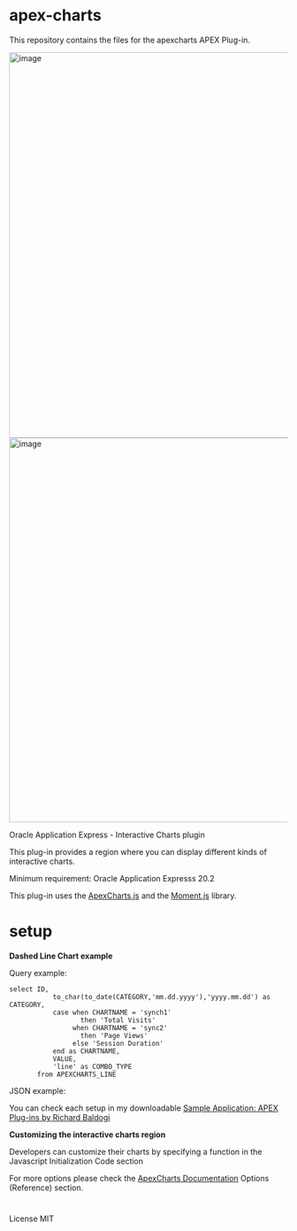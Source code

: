 # apex-charts
This repository contains the files for the apexcharts APEX Plug-in.

<img width="697" alt="image" src="https://user-images.githubusercontent.com/100072414/202902389-559b2074-5f76-4702-9112-a59262d81009.png">

<img width="695" alt="image" src="https://user-images.githubusercontent.com/100072414/202902450-fa81c2a6-2edb-430a-8a14-6926c72fc542.png">

Oracle Application Express - Interactive Charts plugin

This plug-in provides a region where you can display different kinds of interactive charts.

Minimum requirement: Oracle Application Expresss 20.2

This plug-in uses the <a href="https://apexcharts.com/" rel="nofollow">ApexCharts.js</a> and the <a href="https://momentjs.com/" rel="nofollow">Moment.js</a> library.

# setup

<b>Dashed Line Chart example</b>

Query example:

<pre><code>select ID,
           to_char(to_date(CATEGORY,'mm.dd.yyyy'),'yyyy.mm.dd') as CATEGORY,
           case when CHARTNAME = 'synch1'
                  then 'Total Visits'
                when CHARTNAME = 'sync2'
                  then 'Page Views'
                else 'Session Duration'
           end as CHARTNAME,
           VALUE,
           'line' as COMBO_TYPE
       from APEXCHARTS_LINE</code></pre>

JSON example:

You can check each setup in my downloadable <a href="https://github.com/baldogiRichard/plug-in-site" rel="nofollow">Sample Application: APEX Plug-ins by Richard Baldogi</a>

<b>Customizing the interactive charts region</b>

Developers can customize their charts by specifying a function in the Javascript Initialization Code section


For more options please check the <a href="https://apexcharts.com/docs/" rel="nofollow">ApexCharts Documentation</a> Options (Reference) section.

#

License MIT
